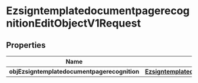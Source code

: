 
# EzsigntemplatedocumentpagerecognitionEditObjectV1Request

## Properties
| Name | Type | Description | Notes |
| ------------ | ------------- | ------------- | ------------- |
| **objEzsigntemplatedocumentpagerecognition** | [**EzsigntemplatedocumentpagerecognitionRequestCompound**](EzsigntemplatedocumentpagerecognitionRequestCompound.md) |  |  |



